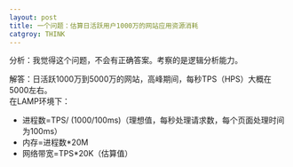 ```yaml
---
layout: post
title: 一个问题：估算日活跃用户1000万的网站应用资源消耗
catgroy: THINK
---
```


分析：我觉得这个问题，不会有正确答案。考察的是逻辑分析能力。

解答：日活跃1000万到5000万的网站，高峰期间，每秒TPS（HPS）大概在5000左右。  
在LAMP环境下：

* 进程数=TPS/ (1000/100ms)（理想值，每秒处理请求数，每个页面处理时间为100ms）
* 内存=进程数*20M
* 网络带宽=TPS*20K（估算值）

